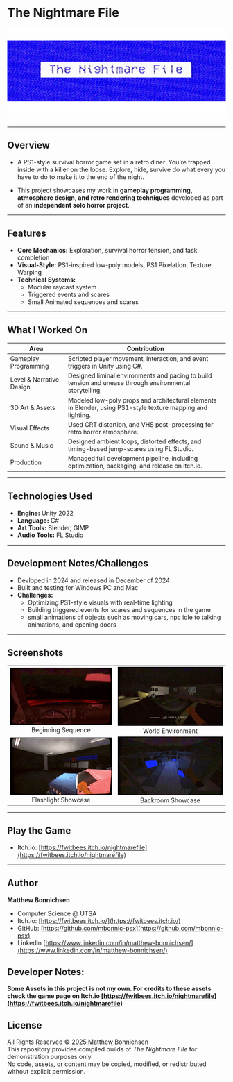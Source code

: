# The Nightmare File

![Banner](https://github.com/mbonnic-psx/unity-game-project-the-nightmare-file/blob/main/Screenshots/Banner%20960x400.gif)

---

## Overview

- A PS1-style survival horror game set in a retro diner. You’re trapped inside with a killer on the loose. Explore, hide, survive do what every you have to do to make it to the end of the night.

- This project showcases my work in **gameplay programming, atmosphere design, and retro rendering techniques** developed as part of an **independent solo horror project**.

--- 

## Features

- **Core Mechanics:** Exploration, survival horror tension, and task completion
- **Visual-Style:** PS1-inspired low-poly models, PS1 Pixelation, Texture Warping
- **Technical Systems:**
  - Modular raycast system
  - Triggered events and scares
  - Small Animated sequences and scares

 ---

 ## What I Worked On

| Area | Contribution |
|------|---------------|
| Gameplay Programming | Scripted player movement, interaction, and event triggers in Unity using C#. |
| Level & Narrative Design | Designed liminal environments and pacing to build tension and unease through environmental storytelling. |
| 3D Art & Assets | Modeled low-poly props and architectural elements in Blender, using PS1-style texture mapping and lighting. |
| Visual Effects | Used CRT distortion, and VHS post-processing for retro horror atmosphere. |
| Sound & Music | Designed ambient loops, distorted effects, and timing-based jump-scares using FL Studio. |
| Production | Managed full development pipeline, including optimization, packaging, and release on itch.io. |


---

## Technologies Used

- **Engine:** Unity 2022
- **Language:** C#
- **Art Tools:** Blender, GIMP
- **Audio Tools:** FL Studio

---

## Development Notes/Challenges

- Devloped in 2024 and released in December of 2024
- Built and testing for Windows PC and Mac
- **Challenges:**
    - Optimizing PS1-style visuals with real-time lighting
    - Building triggered events for scares and sequences in the game
    - small animations of objects such as moving cars, npc idle to talking animations, and opening doors
 
---

## Screenshots

<table>
  <tr>
    <td align="center">
      <img src="https://github.com/mbonnic-psx/unity-game-project-the-nightmare-file/blob/main/Screenshots/Car%20Gif.gif" width="420">
      <br>Beginning Sequence
    </td>
    <td align="center">
      <img src="https://github.com/mbonnic-psx/unity-game-project-the-nightmare-file/blob/main/Screenshots/Enviroment.png" width="420">
      <br>World Environment
    </td>
  </tr>
  <tr>
    <td align="center">
      <img src="https://github.com/mbonnic-psx/unity-game-project-the-nightmare-file/blob/main/Screenshots/Flash%20Gif.gif" width="420">
      <br>Flashlight Showcase
    </td>
    <td align="center">
      <img src="https://github.com/mbonnic-psx/unity-game-project-the-nightmare-file/blob/main/Screenshots/Backroom.png" width="420">
      <br>Backroom Showcase
    </td>
  </tr>
</table>

---

## Play the Game

-  Itch.io: [https://fwitbees.itch.io/nightmarefile](https://fwitbees.itch.io/nightmarefile)

---

## Author

**Matthew Bonnichsen**
- Computer Science @ UTSA
- Itch.io: [https://fwitbees.itch.io/](https://fwitbees.itch.io/)
- GitHub: [https://github.com/mbonnic-psx](https://github.com/mbonnic-psx)
- Linkedin [https://www.linkedin.com/in/matthew-bonnichsen/](https://www.linkedin.com/in/matthew-bonnichsen/)

## Developer Notes:

**Some Assets in this project is not my own. For credits to these assets check the game page on Itch.io [https://fwitbees.itch.io/nightmarefile](https://fwitbees.itch.io/nightmarefile)**

## License
All Rights Reserved © 2025 Matthew Bonnichsen  
This repository provides compiled builds of *The Nightmare File* for demonstration purposes only.  
No code, assets, or content may be copied, modified, or redistributed without explicit permission.
